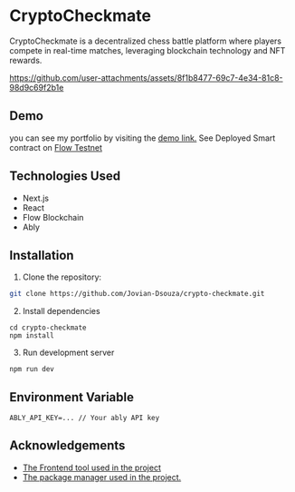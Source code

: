 

# CryptoCheckmate

CryptoCheckmate is a decentralized chess battle platform where players compete in real-time matches, leveraging blockchain technology and NFT rewards.

https://github.com/user-attachments/assets/8f1b8477-69c7-4e34-81c8-98d9c69f2b1e

## Demo
you can see my portfolio by visiting the [demo link.](https://crypto-checkmate.vercel.app/)
See Deployed Smart contract on [Flow Testnet](https://flow-view-source.com/testnet/account/0xed4dad55d4060467)



## Technologies Used

- Next.js
- React
- Flow Blockchain
- Ably

## Installation

1. Clone the repository:

```bash
git clone https://github.com/Jovian-Dsouza/crypto-checkmate.git
```

2. Install dependencies
```
cd crypto-checkmate
npm install
```

3. Run development server
```
npm run dev
```

## Environment Variable
```
ABLY_API_KEY=... // Your ably API key
```

## Acknowledgements

 - [The Frontend tool used in the project](https://react.dev/)
 - [The package manager used in the project.](https://www.npmjs.com/)

